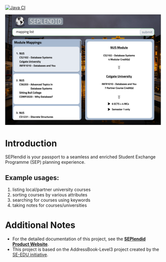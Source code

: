 [![Java CI](https://github.com/AY2324S1-CS2103T-W10-2/tp/actions/workflows/gradle.yml/badge.svg)](https://github.com/AY2324S1-CS2103T-W10-2/tp/actions/workflows/gradle.yml)

![Ui](docs/images/Ui.png)

# Introduction
SEPlendid is your passport to a seamless and enriched Student Exchange Programme (SEP) planning experience.

## Example usages:
1. listing local/partner university courses
2. sorting courses by various attributes
3. searching for courses using keywords
4. taking notes for courses/universities

# Additional Notes
* For the detailed documentation of this project, see the **[SEPlendid Product Website](https://ay2324s1-cs2103t-w10-2.github.io/tp/)**.
* This project is based on the AddressBook-Level3 project created by the [SE-EDU initiative](https://se-education.org).